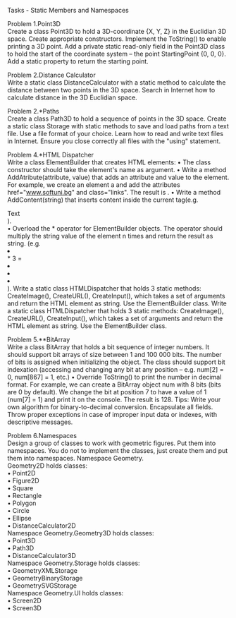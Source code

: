 Tasks - Static Members and Namespaces   

Problem 1.Point3D     
Create a class Point3D to hold a 3D-coordinate {X, Y, Z} in the Euclidian 3D space. Create appropriate constructors. Implement the ToString() to enable printing a 3D point.
Add a private static read-only field in the Point3D class to hold the start of the coordinate system – the point StartingPoint {0, 0, 0}. Add a static property to return the starting point.

Problem 2.Distance Calculator                       
Write a static class DistanceCalculator with a static method to calculate the distance between two points in the 3D space. Search in Internet how to calculate distance in the 3D Euclidian space.

Problem 2.*Paths            
Create a class Path3D to hold a sequence of points in the 3D space. Create a static class Storage with static methods to save and load paths from a text file. Use a file format of your choice. Learn how to read and write text files in Internet. Ensure you close correctly all files with the "using" statement.

Problem 4.*HTML Dispatcher                
Write a class ElementBuilder that creates HTML elements:
•	The class constructor should take the element's name as argument.
•	Write a method AddAtribute(attribute, value) that adds an attribute and value to the element. For example, we create an element a and add the attributes href="www.softuni.bg" and class="links". The result is <a href="www.softuni.bg" class="links"><a/>.
•	Write a method AddContent(string) that inserts content inside the current tag(e.g.<div>Text</div>).                         
•	Overload the * operator for ElementBuilder objects. The operator should multiply the string value of the element n times and return the result as string. (e.g. <li></li> * 3 = <li></li><li></li><li></li>).
Write a static class HTMLDispatcher that holds 3 static methods: CreateImage(), CreateURL(), CreateInput(), which takes a set of arguments and return the HTML element as string. Use the ElementBuilder class.
Write a static class HTMLDispatcher that holds 3 static methods: CreateImage(), CreateURL(), CreateInput(), which takes a set of arguments and return the HTML element as string. Use the ElementBuilder class. 

Problem 5.**BitArray                
Write a class BitArray that holds a bit sequence of integer numbers. It should support bit arrays of size between 1 and 100 000 bits. The number of bits is assigned when initializing the object. The class should support bit indexation (accessing and changing any bit at any position – e.g. num[2] = 0, num[867] = 1, etc.)
•	Override ToString() to print the number in decimal format. For example, we can create a BitArray object num with 8 bits (bits are 0 by default). We change the bit at position 7 to have a value of 1 (num[7] = 1) and print it on the console. The result is 128.
Tips: Write your own algorithm for binary-to-decimal conversion. Encapsulate all fields. 
Throw proper exceptions in case of improper input data or indexes, with descriptive messages.

Problem 6.Namespaces                 
Design a group of classes to work with geometric figures. Put them into namespaces. 
You do not to implement the classes, just create them and put them into namespaces.
Namespace Geometry.                               
Geometry2D holds classes:           
•	Point2D       
•	Figure2D          
•	Square          
•	Rectangle           
•	Polygon           
•	Circle            
•	Ellipse           
•	DistanceCalculator2D                
Namespace Geometry.Geometry3D holds classes:            
•	Point3D             
•	Path3D                            
•	DistanceCalculator3D                                      
Namespace Geometry.Storage holds classes:                                         
•	GeometryXMLStorage                                        
•	GeometryBinaryStorage                                       
•	GeometrySVGStorage                                                
Namespace Geometry.UI holds classes:                                              
•	Screen2D                                        
•	Screen3D


